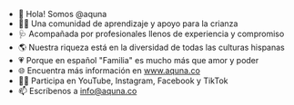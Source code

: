 - 👋 Hola! Somos @aquna
- 👶🏻 Una comunidad de aprendizaje y apoyo para la crianza
- 🩺 Acompañada por profesionales llenos de experiencia y compromiso
- 🌎 Nuestra riqueza está en la diversidad de todas las culturas hispanas
- 💗 Porque en español "Familia" es mucho más que amor y poder
- 🌐 Encuentra más información en www.aquna.co
- 👍🏼 Participa en YouTube, Instagram, Facebook y TikTok
- 📫 Escríbenos a info@aquna.co

